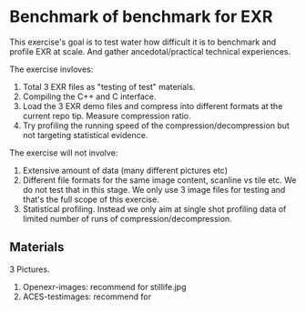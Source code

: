# Benchmark of benchmark for EXR
This exercise's goal is to test water how difficult it is to benchmark and profile EXR at scale.
And gather ancedotal/practical technical experiences. 

The exercise invloves:
1. Total 3 EXR files as "testing of test" materials.
2. Compiling the C++ and C interface.
3. Load the 3 EXR demo files and compress into different formats at the current repo tip. Measure compression ratio.
4. Try profiling the running speed of the compression/decompression but not targeting statistical evidence.

The exercise will not involve:
1. Extensive amount of data (many different pictures etc)
2. Different file formats for the same image content, scanline vs tile etc. We do not test that in this stage. We only use 3 image files for testing and that's the full scope of this exercise.
3. Statistical profiling. Instead we only aim at single shot profiling data of limited number of runs of compression/decompression.

## Materials

3 Pictures.

1. Openexr-images: recommend for stillife.jpg
2. ACES-testimages: recommend for 
